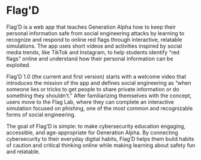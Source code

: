 # Flag'D

Flag’D is a web app that teaches Generation Alpha how to keep their personal information safe from social engineering attacks by learning to recognize and respond to online red flags through interactive, relatable simulations. The app uses short videos and activities inspired by social media trends, like TikTok and Instagram, to help students identify “red flags” online and understand how their personal information can be exploited. 

Flag’D 1.0 (the current and first version) starts with a welcome video that introduces the mission of the app and defines social engineering as “when someone lies or tricks to get people to share private information or do something they shouldn’t.” After familiarizing themselves with the concept, users move to the Flag Lab, where they can complete an interactive simulation focused on phishing, one of the most common and recognizable forms of social engineering. 

The goal of Flag’D is simple: to make cybersecurity education engaging, accessible, and age-appropriate for Generation Alpha. By connecting cybersecurity to their everyday digital habits, Flag’D helps them build habits of caution and critical thinking online while making learning about safety fun and relatable. 


